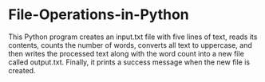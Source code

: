 # File-Operations-in-Python
This Python program creates an input.txt file with five lines of text, reads its contents, counts the number of words, converts all text to uppercase, and then writes the processed text along with the word count into a new file called output.txt. Finally, it prints a success message when the new file is created.
